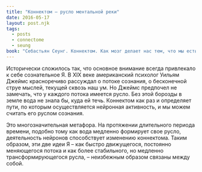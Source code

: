 ```yaml
---
title: "Коннектом – русло ментальной реки"
date: 2016-05-17
layout: post.njk
tags:
  - posts
  - connectome
  - seung
book: "Себастьян Сеунг. Коннектом. Как мозг делает нас тем, что мы есть"
---
```


Исторически сложилось так, что основное внимание всегда привлекало к себе сознательное Я. В XIX веке американский психолог Уильям Джеймс красноречиво рассуждал о потоке сознания, о бесконечной струе мыслей, текущей сквозь наш ум. Но Джеймс предпочел не замечать, что у каждого потока имеется русло. Без этой борозды в земле вода не знала бы, куда ей течь. Коннектом как раз и определяет пути, по которым осуществляется нейронная активность, и мы можем считать его руслом сознания.

Это многозначительная метафора. На протяжении длительного периода времени, подобно тому как вода медленно формирует свое русло, деятельность нейронов способствует изменению коннектома. Таким образом, эти две идеи Я – как быстро движущегося, постоянно меняющегося потока и как более стабильного, но медленно трансформирующегося русла, – неизбежным образом связаны между собой.
